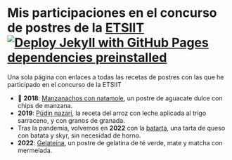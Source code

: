 # Mis participaciones en el concurso de postres de la [ETSIIT](https://etsiit.ugr.es) [![Deploy Jekyll with GitHub Pages dependencies preinstalled](https://github.com/JJ/postres/actions/workflows/jekyll-gh-pages.yml/badge.svg)](https://github.com/JJ/postres/actions/workflows/jekyll-gh-pages.yml)

Una sola página con enlaces a todas las recetas de postres con las que he participado en el concurso de la ETSIIT

* 👑 **2018**: [Manzanachos con natamole](https://jj.github.io/manzanachos-con-natamole/), un postre de aguacate dulce con chips de manzana.
* **2019**: [Púdin nazarí](https://jj.github.io/pudin-nazari/), la receta del arroz con leche aplicada al trigo sarraceno, y con granos de granada.
* Tras la pandemia, volvemos en **2022** con la [batarta](https://jj.github.io/batarta/), una tarta de queso con batata y skyr, sin necesidad de horno.
* **2022**: [Gelateína](https://jj.github.io/gelateina), un postre de gelatina de té verde, mate y matcha con mermelada.
